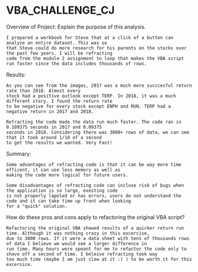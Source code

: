 # VBA_CHALLENGE_CJ

Overview of Project: Explain the purpose of this analysis.

	I prepared a workbook for Steve that at a click of a button can analyze an entire dataset. This was so 
	that Steve could do more research for his parents on the stocks over the past few years. I will be refracting 
	code from the module 2 assignment to loop that makes the VBA script run faster since the data includes thousands of rows.  






Results: 

	As you can see from the images, 2017 was a much more succcesful return rate than 2018. Almost every
	stock had a positive outlook except TERP. In 2018, it was a much different story. I found the return rate
	to be negative for every stock except ENPH and RUN. TERP had a negative return in 2017 and 2018. 

	Refracting the code made the data run much faster. The code ran in 0.109375 seconds in 2017 and 0.09375 
	seconds in 2018. Considering there was 3000+ rows of data, we can see that it took around 1/10 of a second
	to get the results we wanted. Very Fast!


Summary: 

	Some advantages of refracting code is that it can be way more time efficent, it can use less memory as well as
	making the code more logical for future users. 

	Some disadvantages of refracting code can incluse risk of bugs when the application is so large, exesting code
	is not properly lapeled or has errors, users do not understand the code and it can take time up front when looking
	for a "quick" solution. 




How do these pros and cons apply to refactoring the original VBA script?


	Refactoring the original VBA showed results of a quicker return run time. Although it was nothing crazy in this excercise, 
	due to 3000 rows. If it were a data sheet with tens of thousands rows of data I believe we would see a larger difference in 
	run time. Many hours were speant for me to refactor the code only to shave off a second of time. I beleive refracting took way
	too much time (maybe I am just slow at it :) ) to be worth it for this excersice. 
